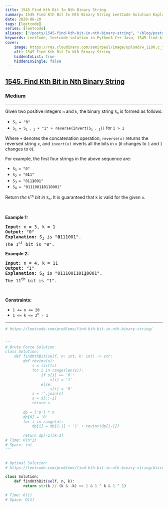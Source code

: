 ```yaml
---
title: 1545 Find Kth Bit In Nth Binary String
summary: 1545 Find Kth Bit In Nth Binary String LeetCode Solution Explained
date: 2020-06-20
tags: [leetcode]
series: [leetcode]
aliases: ["/posts/1545-find-kth-bit-in-nth-binary-string", "/blog/posts/1545-find-kth-bit-in-nth-binary-string", "/1545-find-kth-bit-in-nth-binary-string"]
keywords: LeetCode, leetcode solution in Python3 C++ Java, 1545-find-kth-bit-in-nth-binary-string solution
cover:
    image: https://res.cloudinary.com/samirpaul/image/upload/w_1100,c_fit,co_rgb:FFFFFF,l_text:Arial_70_bold:1545 Find Kth Bit In Nth Binary String/problem-solving.webp
    alt: 1545 Find Kth Bit In Nth Binary String
    hiddenInList: true
    hiddenInSingle: false
---
```



<h2><a href="https://leetcode.com/problems/find-kth-bit-in-nth-binary-string/">1545. Find Kth Bit in Nth Binary String</a></h2><h3>Medium</h3><hr><div><p>Given two positive integers <code>n</code> and <code>k</code>, the binary string <code>S<sub>n</sub></code> is formed as follows:</p>

<ul>
	<li><code>S<sub>1</sub> = "0"</code></li>
	<li><code>S<sub>i</sub> = S<sub>i - 1</sub> + "1" + reverse(invert(S<sub>i - 1</sub>))</code> for <code>i &gt; 1</code></li>
</ul>

<p>Where <code>+</code> denotes the concatenation operation, <code>reverse(x)</code> returns the reversed string <code>x</code>, and <code>invert(x)</code> inverts all the bits in <code>x</code> (<code>0</code> changes to <code>1</code> and <code>1</code> changes to <code>0</code>).</p>

<p>For example, the first four strings in the above sequence are:</p>

<ul>
	<li><code>S<sub>1 </sub>= "0"</code></li>
	<li><code>S<sub>2 </sub>= "0<strong>1</strong>1"</code></li>
	<li><code>S<sub>3 </sub>= "011<strong>1</strong>001"</code></li>
	<li><code>S<sub>4</sub> = "0111001<strong>1</strong>0110001"</code></li>
</ul>

<p>Return <em>the</em> <code>k<sup>th</sup></code> <em>bit</em> <em>in</em> <code>S<sub>n</sub></code>. It is guaranteed that <code>k</code> is valid for the given <code>n</code>.</p>

<p>&nbsp;</p>
<p><strong>Example 1:</strong></p>

<pre><strong>Input:</strong> n = 3, k = 1
<strong>Output:</strong> "0"
<strong>Explanation:</strong> S<sub>3</sub> is "<strong><u>0</u></strong>111001".
The 1<sup>st</sup> bit is "0".
</pre>

<p><strong>Example 2:</strong></p>

<pre><strong>Input:</strong> n = 4, k = 11
<strong>Output:</strong> "1"
<strong>Explanation:</strong> S<sub>4</sub> is "0111001101<strong><u>1</u></strong>0001".
The 11<sup>th</sup> bit is "1".
</pre>

<p>&nbsp;</p>
<p><strong>Constraints:</strong></p>

<ul>
	<li><code>1 &lt;= n &lt;= 20</code></li>
	<li><code>1 &lt;= k &lt;= 2<sup>n</sup> - 1</code></li>
</ul>
</div>

---




```python
# https://leetcode.com/problems/find-kth-bit-in-nth-binary-string/


''' 
# Brute Force Solution
class Solution:
    def findKthBit(self, n: int, k: int) -> str:
        def revinv(s):
            s = list(s)
            for i in range(len(s)):
                if s[i] == '0':
                    s[i] = '1'
                else:
                    s[i] = '0'
            s = ''.join(s)
            s = s[::-1]
            return s
        
        dp = ['0'] * n
        dp[0] = '0'
        for i in range(n):
            dp[i] = dp[i-1] + '1' + revinv(dp[i-1])
        
        return dp[-1][k-1]
# Time: O(n^2)
# Space: (n)
''' 


# Optimal Solution:
# https://leetcode.com/problems/find-kth-bit-in-nth-binary-string/discuss/785548/JavaC++Python-O(1)-Solutions

class Solution:
    def findKthBit(self, n, k):
        return str(k // (k & -k) >> 1 & 1 ^ k & 1 ^ 1)

# Time: O(1)
# Space: O(1)
```
